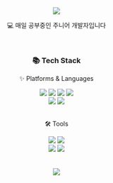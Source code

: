 <div align=center>
  <img src="https://capsule-render.vercel.app/api?type=waving&color=auto&height=200&section=header&text=SeHyeon%20Github!&fontSize=60" />
</div>

<div align=center>
  <p>💻 매일 공부중인 주니어 개발자입니다</p>
</div>
<br/>

<div align=center>
  <h3>📚 Tech Stack</h3>
	<p>✨ Platforms & Languages</p>
</div>

<div align=center>
  <img src="https://img.shields.io/badge/Java-007396?style=flat&logo=Conda-Forge&logoColor=white" />
  <img src="https://img.shields.io/badge/Spring-6DB33F?style=flat&logo=Spring&logoColor=white" />
  <img src="https://img.shields.io/badge/SpringBoot-6DB33F?style=flat&logo=SpringBoot&logoColor=white" />
  <img src="https://img.shields.io/badge/Bootstrap-7952B3?style=flat&logo=Bootstrap&logoColor=white" />
</div>
<div align=center>
  <img src="https://img.shields.io/badge/MariaDB-003545?style=flat&logo=MariaDB&logoColor=white" />
  <img src="https://img.shields.io/badge/MySQL-4479A1?style=flat&logo=MySQL&logoColor=white" />
</div>
<br>

<div align=center>
	<p>🛠 Tools</p>
</div>
<div align=center>
  <img src="https://img.shields.io/badge/AmazonAWS-232F3E?style=flat&logo=AmazonAWS&logoColor=white" />
  <img src="https://img.shields.io/badge/NGINX-009639?style=flat&logo=NGINX&logoColor=white" />
</div>
<div align=center>
  <img src="https://img.shields.io/badge/IntelliJIDEA-000000?style=flat&logo=IntelliJIDEA&logoColor=white" />
  <img src="https://img.shields.io/badge/GitHub-181717?style=flat&logo=GitHub&logoColor=white" />
</div>
<br/>

<br/>
<div align=center>
  <img src="https://github-readme-stats.vercel.app/api/top-langs/?username=SehyeonKang&layout=compact">
</div>



